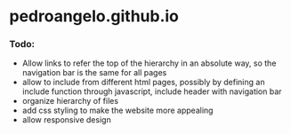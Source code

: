 # pedroangelo.github.io

### Todo:
- Allow links to refer the top of the hierarchy in an absolute way, so the navigation bar is the same for all pages
- allow to include from different html pages, possibly by defining an include function through javascript, include header with navigation bar
- organize hierarchy of files
- add css styling to make the website more appealing
- allow responsive design


